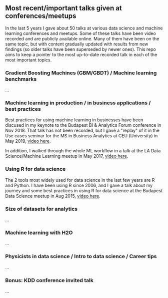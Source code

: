 ## Most recent/important talks given at conferences/meetups

In the last 5 years I gave about 50 talks at various data science and machine learning conferences and meetups. Some of these talks have been video recorded and are publicly available online. Many of them have been on the same topic, but with content gradually updated with results from new findings (so older talks have been superseded by newer ones). This repo aims to keep a pointer to the most up-to-date recorded talk in each of the most important topics. 


### Gradient Boosting Machines (GBM/GBDT) / Machine learning benchmarks

...


### Machine learning in production / in business applications / best practices

Best practices for using machine learning in businesses have been discused in my keynote to the Budapest BI & Analytics Forum conference in Nov 2018. That talk has not been recorded, but I gave a "replay" of it in the Use cases seminar for the MS in Business Analytics at CEU (University) in May 2019, 
[video here](https://www.youtube.com/watch?v=HSr1CpZdOXU&t=36m58s).

In addition, I walked through the whole ML workflow in a talk at the LA Data Science/Machine Learning meetup in May 2017, 
[video here](https://www.youtube.com/watch?v=2BTl2maXvFk&t=17m15s).


### Using R for data science

The 2 tools most widely used for data science in the last few years are R and Python. I have been using R since 2006, and I gave a talk about my journey and some best practices in using R for data science at the Budapest Data Science meetup in Aug 2015, 
[video here](https://www.youtube.com/watch?v=F-7in6Lzdqw#t=1m30s).


### Size of datasets for analytics

...


### Machine learning with H2O

...


### Physicists in data science / Intro to data science / Career tips

...


### Bonus: KDD conference invited talk

...


